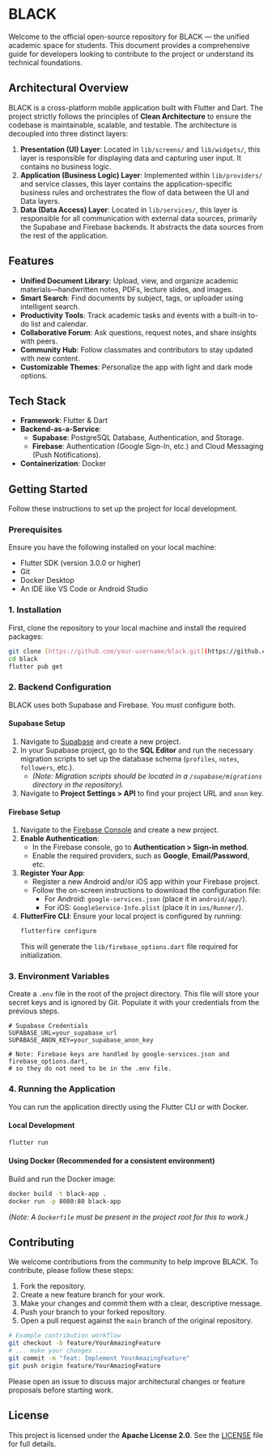 # BLACK

Welcome to the official open-source repository for BLACK — the unified academic space for students. This document provides a comprehensive guide for developers looking to contribute to the project or understand its technical foundations.

## Architectural Overview

BLACK is a cross-platform mobile application built with Flutter and Dart. The project strictly follows the principles of **Clean Architecture** to ensure the codebase is maintainable, scalable, and testable. The architecture is decoupled into three distinct layers:

1.  **Presentation (UI) Layer**: Located in `lib/screens/` and `lib/widgets/`, this layer is responsible for displaying data and capturing user input. It contains no business logic.
2.  **Application (Business Logic) Layer**: Implemented within `lib/providers/` and service classes, this layer contains the application-specific business rules and orchestrates the flow of data between the UI and Data layers.
3.  **Data (Data Access) Layer**: Located in `lib/services/`, this layer is responsible for all communication with external data sources, primarily the Supabase and Firebase backends. It abstracts the data sources from the rest of the application.

## Features

* **Unified Document Library**: Upload, view, and organize academic materials—handwritten notes, PDFs, lecture slides, and images.
* **Smart Search**: Find documents by subject, tags, or uploader using intelligent search.
* **Productivity Tools**: Track academic tasks and events with a built-in to-do list and calendar.
* **Collaborative Forum**: Ask questions, request notes, and share insights with peers.
* **Community Hub**: Follow classmates and contributors to stay updated with new content.
* **Customizable Themes**: Personalize the app with light and dark mode options.

## Tech Stack

* **Framework**: Flutter & Dart
* **Backend-as-a-Service**:
    * **Supabase**: PostgreSQL Database, Authentication, and Storage.
    * **Firebase**: Authentication (Google Sign-In, etc.) and Cloud Messaging (Push Notifications).
* **Containerization**: Docker

## Getting Started

Follow these instructions to set up the project for local development.

### Prerequisites

Ensure you have the following installed on your local machine:

* Flutter SDK (version 3.0.0 or higher)
* Git
* Docker Desktop
* An IDE like VS Code or Android Studio

### 1. Installation

First, clone the repository to your local machine and install the required packages:

```bash
git clone [https://github.com/your-username/black.git](https://github.com/your-username/black.git)
cd black
flutter pub get
```

### 2. Backend Configuration

BLACK uses both Supabase and Firebase. You must configure both.

#### Supabase Setup

1.  Navigate to [Supabase](https://app.supabase.com) and create a new project.
2.  In your Supabase project, go to the **SQL Editor** and run the necessary migration scripts to set up the database schema (`profiles`, `notes`, `followers`, etc.).
    * *(Note: Migration scripts should be located in a `/supabase/migrations` directory in the repository).*
3.  Navigate to **Project Settings > API** to find your project URL and `anon` key.

#### Firebase Setup

1.  Navigate to the [Firebase Console](https://console.firebase.google.com/) and create a new project.
2.  **Enable Authentication**:
    * In the Firebase console, go to **Authentication > Sign-in method**.
    * Enable the required providers, such as **Google**, **Email/Password**, etc.
3.  **Register Your App**:
    * Register a new Android and/or iOS app within your Firebase project.
    * Follow the on-screen instructions to download the configuration file:
        * For Android: `google-services.json` (place it in `android/app/`).
        * For iOS: `GoogleService-Info.plist` (place it in `ios/Runner/`).
4.  **FlutterFire CLI**: Ensure your local project is configured by running:
    ```bash
    flutterfire configure
    ```
    This will generate the `lib/firebase_options.dart` file required for initialization.

### 3. Environment Variables

Create a `.env` file in the root of the project directory. This file will store your secret keys and is ignored by Git. Populate it with your credentials from the previous steps.

```
# Supabase Credentials
SUPABASE_URL=your_supabase_url
SUPABASE_ANON_KEY=your_supabase_anon_key

# Note: Firebase keys are handled by google-services.json and firebase_options.dart,
# so they do not need to be in the .env file.
```

### 4. Running the Application

You can run the application directly using the Flutter CLI or with Docker.

#### Local Development

```bash
flutter run
```

#### Using Docker (Recommended for a consistent environment)

Build and run the Docker image:

```bash
docker build -t black-app .
docker run -p 8080:80 black-app
```
*(Note: A `Dockerfile` must be present in the project root for this to work.)*

## Contributing

We welcome contributions from the community to help improve BLACK. To contribute, please follow these steps:

1.  Fork the repository.
2.  Create a new feature branch for your work.
3.  Make your changes and commit them with a clear, descriptive message.
4.  Push your branch to your forked repository.
5.  Open a pull request against the `main` branch of the original repository.

```bash
# Example contribution workflow
git checkout -b feature/YourAmazingFeature
# ... make your changes ...
git commit -m "feat: Implement YourAmazingFeature"
git push origin feature/YourAmazingFeature
```

Please open an issue to discuss major architectural changes or feature proposals before starting work.

## License

This project is licensed under the **Apache License 2.0**. See the [LICENSE](http://www.apache.org/licenses/LICENSE-2.0) file for full details.
